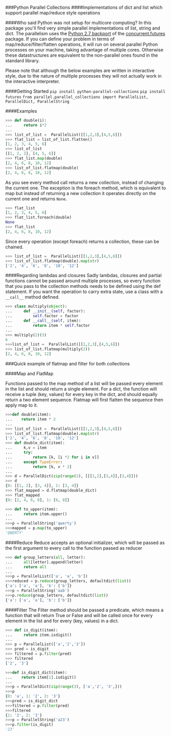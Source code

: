 ###Python Parallel Collections
####Implementations of dict and list which support parallel map/reduce style operations

####Who said Python was not setup for multicore computing? 
In this package you'll find very simple parallel implementations of list, string and dict. The parallelism uses the [Python 2.7 backport](http://pythonhosted.org/futures/#processpoolexecutor-example) of the [concurrent.futures](http://docs.python.org/dev/library/concurrent.futures.html) package. If you can define your problem in terms of map/reduce/filter/flatten operations, it will run on several parallel Python processes on your machine, taking advantage of multiple cores. 
Otherwise these datastructures are equivalent to the non-parallel ones found in the standard library.

Please note that although the below examples are written in interactive style, due to the nature of multiple processes they will not 
actually work in the interactive interpreter. 

####Getting Started
`pip install python-parallel-collections`
`pip install futures`
`from parallel.parallel_collections import ParallelList, ParallelDict, ParallelString`


####Examples

```python
>>> def double(i):
...     return i*2
... 
>>> list_of_list =  ParallelList([[1,2,3],[4,5,6]])
>>> flat_list = list_of_list.flatten()
[1, 2, 3, 4, 5, 6]
>>> list_of_list
[[1, 2, 3], [4, 5, 6]]
>>> flat_list.map(double)
[2, 4, 6, 8, 10, 12]
>>> list_of_list.flatmap(double)
[2, 4, 6, 8, 10, 12]
```

As you see every method call returns a new collection, instead of changing the current one.
The exception is the foreach method, which is equivalent to map but instead of returning a new collection it operates directly on the 
current one and returns `None`.  
```python
>>> flat_list
[1, 2, 3, 4, 5, 6]
>>> flat_list.foreach(double)
None
>>> flat_list
[2, 4, 6, 8, 10, 12]
```

Since every operation (except foreach) returns a collection, these can be chained.
```python
>>> list_of_list =  ParallelList([[1,2,3],[4,5,6]])
>>> list_of_list.flatmap(double).map(str)
['2', '4', '6', '8', '10', '12']
```

####Regarding lambdas and closures
Sadly lambdas, closures and partial functions cannot be passed around multiple processes, so every function that you pass to the collection methods needs to be defined using the def statement. If you want the operation to carry extra state, use a class with a `__call__` method defined.
```python
>>> class multiply(object):
...     def __init__(self, factor):
...         self.factor = factor
...     def __call__(self, item):
...         return item * self.factor
... 
>>> multiply(2)(3)
6
>>>list_of_list =  ParallelList([[1,2,3],[4,5,6]])
>>> list_of_list.flatmap(multiply(2))
[2, 4, 6, 8, 10, 12]
```

###Quick example of flatmap and filter for both collections

####Map and FlatMap

Functions passed to the map method of a list will be passed every element in the list and should return a single element. For a dict, the function will receive a tuple (key, values) for every key in the dict, and should equally return a two element sequence. Flatmap will first flatten the sequence then apply map to it.
 
```python
>>>def double(item):
...    return item * 2
...
>>> list_of_list =  ParallelList([[1,2,3],[4,5,6]])
>>> list_of_list.flatmap(double).map(str)
['2', '4', '6', '8', '10', '12']
>>> def double_dict(item):
...     k,v = item
...     try:
...         return [k, [i *2 for i in v]]
...     except TypeError:
...         return [k, v * 2]
... 
>>> d = ParallelDict(zip(range(2), [[[1,2],[3,4]],[3,4]]))
>>> d
{0: [[1, 2], [3, 4]], 1: [3, 4]}
>>> flat_mapped = d.flatmap(double_dict)
>>> flat_mapped
{0: [2, 4, 6, 8], 1: [6, 8]}

>>> def to_upper(item):
...     return item.upper() 
... 
>>>p = ParallelString('qwerty')
>>>mapped = p.map(to_upper)
'QWERTY'
```

####Reduce
Reduce accepts an optional initializer, which will be passed as the first argument to every call to the function passed as reducer
```python
>>> def group_letters(all, letter):
...     all[letter].append(letter)
...     return all
... 
>>>p = ParallelList(['a', 'a', 'b'])
>>>reduced = p.reduce(group_letters, defaultdict(list))
{'a': ['a', 'a'], 'b': ['b']}
>>>p = ParallelString('aab')
>>>p.reduce(group_letters, defaultdict(list))
{'a': ['a', 'a'], 'b': ['b']}
```

####Filter
The Filter method should be passed a predicate, which means a function that will return True or False and will be called once for every element in the list and for every (key, values) in a dict.
```python
>>> def is_digit(item):
...     return item.isdigit()
...
>>> p = ParallelList(['a','2','3'])
>>> pred = is_digit
>>> filtered = p.filter(pred)
>>> filtered
['2', '3']

>>>def is_digit_dict(item):
...    return item[1].isdigit()
...
>>>p = ParallelDict(zip(range(3), ['a','2', '3',]))
>>>p
{0: 'a', 1: '2', 2: '3'}
>>>pred = is_digit_dict
>>>filtered = p.filter(pred)
>>>filtered
{1: '2', 2: '3'}
>>>p = ParallelString('a23')
>>>p.filter(is_digit)
'23'
```